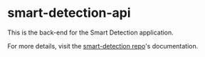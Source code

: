 # smart-detection-api

This is the back-end for the Smart Detection application.  

For more details, visit the [smart-detection repo](https://github.com/ltdatphan/smart-detection)'s documentation.
